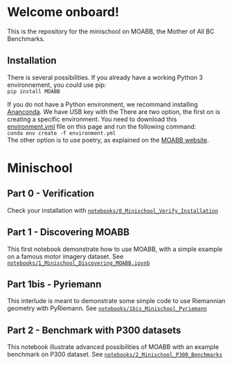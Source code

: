# Welcome onboard!

This is the repository for the minischool on MOABB, the Mother of All BC Benchmarks.

## Installation

There is several possibilities. If you already have a working Python 3 environnement, you could use pip: \
`pip install MOABB`

If you do not have a Python environment, we recommand installing [Ananconda](https://www.anaconda.com/products/individual). We have USB key with the 
There are two option, the first on is creating a specific environment. You need to download this [environment.yml](https://gist.githubusercontent.com/sylvchev/4d04fd88d6f382d936a3ca56294f8393/raw/07d69e6d8bfe54c0523c7d71a5c07da949d732f6/environment.yml) file on this page and run the following command: \
`conda env create -f environment.yml` \
The other option is to use poetry, as explained on the [MOABB website](https://github.com/NeuroTechX/moabb/#installation).

# Minischool

## Part 0 - Verification

Check your installation with [`notebooks/0_Minischool_Verify_Installation`](https://github.com/sylvchev/moabb_minischool/blob/main/notebooks/0_Minischool_Verify_Installation.ipynb)

## Part 1 - Discovering MOABB

This first notebook demonstrate how to use MOABB, with a simple example on a famous motor imagery dataset. See [`notebooks/1_Minischool_Discovering_MOABB.ipynb`](https://github.com/sylvchev/moabb_minischool/blob/main/notebooks/1_Minischool_Discovering_MOABB.ipynb)

## Part 1bis - Pyriemann

This interlude is meant to demonstrate some simple code to use Riemannian geometry with PyRiemann. See [`notebooks/1bis_Minischool_Pyriemann`](https://github.com/sylvchev/moabb_minischool/blob/main/notebooks/1bis_Minischool_Pyriemann.ipynb)

## Part 2 - Benchmark with P300 datasets

This notebook illustrate advanced possibilities of MOABB with an example benchmark on P300 dataset. See [`notebooks/2_Minischool_P300_Benchmarks`](https://github.com/sylvchev/moabb_minischool/blob/main/notebooks/2_Minischool_P300_Benchmarks.ipynb)

